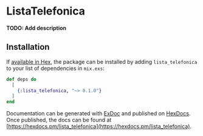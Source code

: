 # ListaTelefonica

**TODO: Add description**

## Installation

If [available in Hex](https://hex.pm/docs/publish), the package can be installed
by adding `lista_telefonica` to your list of dependencies in `mix.exs`:

```elixir
def deps do
  [
    {:lista_telefonica, "~> 0.1.0"}
  ]
end
```

Documentation can be generated with [ExDoc](https://github.com/elixir-lang/ex_doc)
and published on [HexDocs](https://hexdocs.pm). Once published, the docs can
be found at [https://hexdocs.pm/lista_telefonica](https://hexdocs.pm/lista_telefonica).

